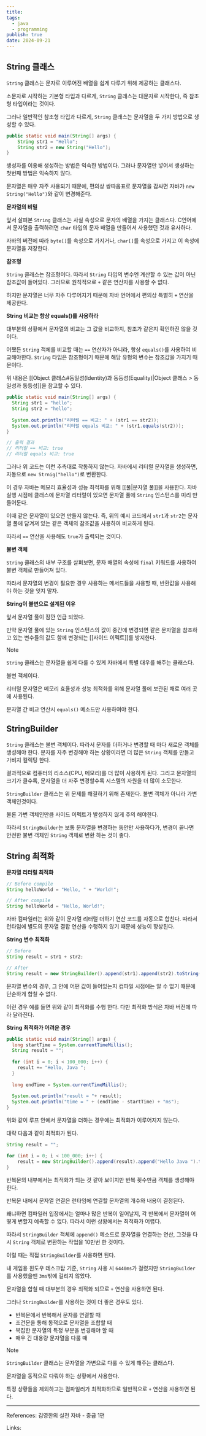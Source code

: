 ```yaml
---
title: 
tags:
  - java
  - programming
publish: true
date: 2024-09-21
---
```

## String 클래스

`String` 클래스는 문자로 이루어진 배열을 쉽게 다루기 위해 제공하는 클래스다. 

소문자로 시작하는 기본형 타입과 다르게, `String` 클래스는 대문자로 시작한다, 즉 참조형 타입이라는 것이다.

그러나 일반적인 참조형 타입과 다르게, `String` 클래스는 문자열을 두 가지 방법으로 생성할 수 있다.

```java
public static void main(String[] args) {
	String str1 = "Hello";
	String str2 = new String("Hello");
}
```

생성자를 이용해 생성하는 방법은 익숙한 방법이다. 그러나 문자열만 넣어서 생성하는 첫번째 방법은 익숙하지 않다.

문자열은 매우 자주 사용되기 때문에, 편의상 쌍따옴표로 문자열을 감싸면 자바가 `new String("Hello")`와 같이 변경해준다.

**문자열의 비밀**

앞서 살펴본 `String` 클래스는 사실 속성으로 문자의 배열을 가지는 클래스다. C언어에서 문자열을 출력하려면 `char` 타입의 문자 배열을 만들어서 사용했던 것과 유사하다.

자바의 버전에 따라 `byte[]`를 속성으로 가지거나, `char[]`를 속성으로 가지고 이 속성에 문자열을 저장한다.

**참조형**

`String` 클래스는 참조형이다. 따라서 `String` 타입의 변수엔 계산할 수 있는 값이 아닌 참조값이 들어있다. 그러므로 원칙적으로 `+` 같은 연산자를 사용할 수 없다.

하지만 문자열은 너무 자주 다루어지기 때문에 자바 언어에서 편의상 특별히 `+` 연산을 제공한다.

**String 비교는 항상 equals()를 사용하라**

대부분의 상황에서 문자열의 비교는 그 값을 비교하지, 참조가 같은지 확인하진 않을 것이다.

어쨌든 `String` 객체를 비교할 때는 `==` 연산자가 아니라, 항상 `equals()`를 사용하여 비교해야한다. `String` 타입은 참조형이기 때문에 해당 유형의 변수는 참조값을 가지기 때문이다.

위 내용은 [[Object 클래스#동일성(Identity)과 동등성(Equality)|Object 클래스 > 동일성과 동등성]]을 참고할 수 있다.

```java
public static void main(String[] args) {  
  String str1 = "hello";  
  String str2 = "hello";  
  
  System.out.println("리터럴 == 비교: " + (str1 == str2));  
  System.out.println("리터럴 equals 비교: " + (str1.equals(str2)));  
}

// 출력 결과
// 리터럴 == 비교: true
// 리터럴 equals 비교: true
```

그러나 위 코드는 이런 추측대로 작동하지 않는다. 자바에서 리터럴 문자열을 생성하면, 자동으로 `new Strnig("hello")`로 변환한다.

이 경우 자바는 메모리 효율성과 성능 최적화를 위해 [[풀|문자열 풀]]을 사용한다. 자바 실행 시점에 클래스에 문자열 리터럴이 있으면 문자열 풀에 `String` 인스턴스를 미리 만들어둔다.

이때 같은 문자열이 있으면 만들지 않는다. 즉, 위의 예시 코드에서 `str1`과 `str2`는 문자열 풀에 담겨져 있는 같은 객체의 참조값을 사용하여 비교하게 된다.

따라서 `==` 연산을 사용해도 `true`가 출력되는 것이다.

**불변 객체**

`String` 클래스의 내부 구조를 살펴보면, 문자 배열의 속성에 `final` 키워드를 사용하여 불변 객체로 만들어져 있다.

따라서 문자열의 변경이 필요한 경우 사용하는 메서드들을 사용할 때, 반환값을 사용해야 하는 것을 잊지 말자.

**String이 불변으로 설계된 이유**

앞서 문자열 풀이 잠깐 언급 되었다. 

만약 문자열 풀에 있는 `String` 인스턴스의 값이 중간에 변경되면 같은 문자열을 참조하고 있는 변수들의 값도 함께 변경되는 [[사이드 이펙트]]를 방지한다.

> [!note]
> `String` 클래스는 문자열을 쉽게 다룰 수 있게 자바에서 특별 대우를 해주는 클래스다.
> 
> 불변 객체이다.
> 
> 리터럴 문자열은 메모리 효율성과 성능 최적화를 위해 문자열 풀에 보관된 채로 여러 곳에 사용된다. 
> 
> 문자열 간 비교 연산시 `equals()` 메소드만 사용하여야 한다.

## StringBuilder

`String` 클래스는 불변 객체이다. 따라서 문자를 더하거나 변경할 때 마다 새로운 객체를 생성해야 한다. 문자를 자주 변경해야 하는 상황이라면 더 많은 `String` 객체를 만들고 가비지 컬렉팅 한다.

결과적으로 컴퓨터의 리소스(CPU, 메모리)를 더 많이 사용하게 된다. 그리고 문자열의 크기가 클수록, 문자열을 더 자주 변경할수록 시스템의 자원을 더 많이 소모한다.

`StringBuilder` 클래스는 위 문제를 해결하기 위해 존재한다. 불변 객체가 아니라 가변 객체인것이다.

물론 가변 객체인만큼 사이드 이펙트가 발생하지 않게 주의 해야한다. 

따라서 `StringBuilder`는 보통 문자열을 변경하는 동안만 사용하다가, 변경이 끝나면 안전한 불변 객체인 `String` 객체로 변환 하는 것이 좋다.

## String 최적화

**문자열 리터럴 최적화**

```java
// Before compile
String helloWorld = "Hello, " + "World!";

// After compile
String helloWorld = "Hello, World!";
```

자바 컴파일러는 위와 같이 문자열 리터럴 더하기 연산 코드를 자동으로 합친다. 따라서 런타임에 별도의 문자열 결합 연산을 수행하지 않기 때문에 성능이 향상된다.

**String 변수 최적화**

```java
// Before
String result = str1 + str2;

// After
String result = new StringBuilder().append(str1).append(str2).toString();
```


문자열 변수의 경우, 그 안에 어떤 값이 들어있는지 컴파일 시점에는 알 수 없기 때문에 단순하게 합칠 수 없다.

이런 경우 예를 들면 위와 같이 최적화를 수행 한다. 다만 최적화 방식은 자바 버전에 따라 달라진다.

**String 최적화가 어려운 경우**

```java
public static void main(String[] args) {  
  long startTime = System.currentTimeMillis();  
  String result = "";  
  
  for (int i = 0; i < 100_000; i++) {  
    result += "Hello, Java ";  
  }  
  
  long endTime = System.currentTimeMillis();  
  
  System.out.println("result = "+ result);  
  System.out.println("time = " + (endTime - startTime) + "ms");  
}
```

위와 같이 루프 안에서 문자열을 더하는 경우에는 최적화가 이루어지지 않는다. 

대략 다음과 같이 최적화가 된다.

```java
String result = "";

for (int i = 0; i < 100_000; i++) {
	result = new StringBuilder().append(result).append("Hello Java ").toString();
}
```

반복문의 내부에서는 최적화가 되는 것 같아 보이지만 반복 횟수만큼 객체를 생성해야 한다.

반복문 내에서 문자열 연결은 런타임에 연결할 문자열의 개수와 내용이 결정된다. 

왜냐하면 컴파일러 입장에서는 얼마나 많은 반복이 일어날지, 각 반복에서 문자열이 어떻게 변할지 예측할 수 없다. 따라서 이런 상황에서는 최적화가 어렵다.

따라서 `StringBuilder` 객체에 `append()` 메소드로 문자열을 연결하는 연산, 그것을 다시 `String` 객체로 변환하는 작업을 10만번 한 것이다.

이럴 때는 직접 `StringBuilder`를 사용하면 된다. 

내 게임용 윈도우 데스크탑 기준, `String` 사용 시 `6440ms`가 걸렸지만 `StringBuilder`를 사용했을땐 `3ms`밖에 걸리지 않았다.

문자열을 합칠 때 대부분의 경우 최적화 되므로 `+` 연산을 사용하면 된다.

그러나 `StringBuilder`를 사용하는 것이 더 좋은 경우도 있다.

- 반복문에서 반복해서 문자를 연결할 때
- 조건문을 통해 동적으로 문자열을 조합할 때
- 복잡한 문자열의 특정 부분을 변경해야 할 때
- 매우 긴 대용량 문자열을 다룰 때

> [!note]
> `StringBuilder` 클래스는 문자열을 가변으로 다룰 수 있게 해주는 클래스다.
> 
> 문자열을 동적으로 다뤄야 하는 상황에서 사용한다.
> 
> 특정 상황들을 제외하고는 컴파일러가 최적화하므로 일반적으로 `+` 연산을 사용하면 된다.

---
References: 김영한의 실전 자바 - 중급 1편

Links: 
